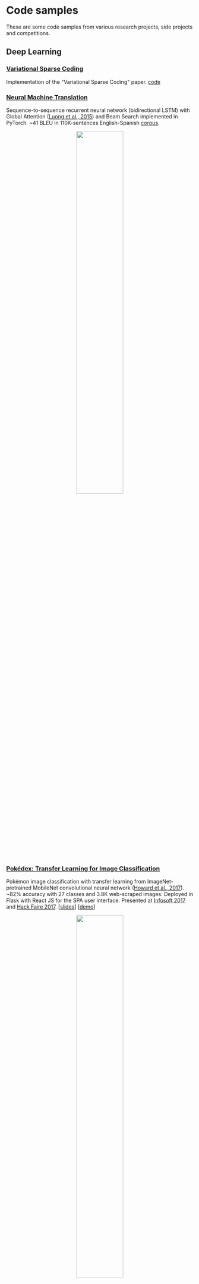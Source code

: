 # Code samples

These are some code samples from various research projects, side projects and competitions. 

## Deep Learning

### [Variational Sparse Coding](https://github.com/Alfo5123/Variational-Sparse-Coding/)
Implementation of the "Variational Sparse Coding" paper. [code](https://github.com/Alfo5123/Variational-Sparse-Coding/tree/master/src)

### [Neural Machine Translation](https://github.com/Robert-Alonso/code-samples/tree/master/Deep%20Learning/NMT)
Sequence-to-sequence recurrent neural network (bidirectional LSTM) with Global Attention ([Luong et al., 2015](https://arxiv.org/abs/1508.04025)) and Beam Search implemented in PyTorch. ~41 BLEU in 110K-sentences English-Spanish [corpus](http://www.manythings.org/anki/).

<p align="center"><img src="https://raw.githubusercontent.com/Robert-Alonso/code-samples/master/Deep%20Learning/NMT/attention-visualization-sample.png" width="50%"></p>
  
### [Pokédex: Transfer Learning for Image Classification](https://github.com/Robert-Alonso/code-samples/tree/master/Deep%20Learning/Pok%C3%A9dex%20CNN)
Pokémon image classification with transfer learning from ImageNet-pretrained MobileNet convolutional neural network ([Howard et al., 2017](https://arxiv.org/abs/1704.04861)). ~82% accuracy with 27 classes and 3.8K web-scraped images. Deployed in Flask with React JS for the SPA user interface. Presented at [Infosoft 2017](http://convencion.pucp.edu.pe/infosoft/ediciones-anteriores/infosoft-2017-edicion-centenario/?seccion=programa&fecha=2017-09-06) and [Hack Faire 2017](https://www.facebook.com/HackSpacePeru/posts/1785114531498727). [[slides](https://github.com/Robert-Alonso/code-samples/blob/master/Deep%20Learning/Pok%C3%A9dex%20CNN/How%20to%20make%20a%20Pok%C3%A9dex.pdf)] [[demo](https://robert-alonso.github.io/React-Pokedex/)]

<p align="center"><img src="https://raw.githubusercontent.com/Robert-Alonso/code-samples/master/Deep%20Learning/Pok%C3%A9dex%20CNN/image-classifier-sample.png" width="50%"></p>

### [Job2Vec: Job matching from word-embeddings](https://github.com/Robert-Alonso/code-samples/tree/master/Deep%20Learning/Semantic%20Text%20Matching)
Information retrieval system between job descriptions and applicant profiles textual description matching based on Word2Vec and Doc2Vec ([Le & Mikolov, 2014](https://arxiv.org/abs/1405.4053)) semantic search and string matching algorithms for out-of-vocabulary misspelled words, constructed over an inverted index for efficient look-up. Presented at [WAIMLAp 2017](http://grpiaa.inf.pucp.edu.pe/waimlap2017/?page_id=211) and [Hack Faire 2017](https://www.facebook.com/HackSpacePeru/posts/1785114531498727). [[poster](https://github.com/Robert-Alonso/code-samples/blob/master/Deep%20Learning/Semantic%20Text%20Matching/Job%20Matching%20Poster.pdf)]

<p align="center"><img src="https://raw.githubusercontent.com/Robert-Alonso/code-samples/master/Deep%20Learning/Semantic%20Text%20Matching/word-embedding-space.png"></p>

### [Large-scale Text Classification](https://github.com/Robert-Alonso/code-samples/tree/master/Deep%20Learning/Text%20Classification)
Commodity description classification using recurrent neural networks (bidirectional LSTM) implemented in PyTorch with FastText pretrained word embeddings ([Joulin et al., 2016](https://arxiv.org/abs/1607.01759)). ~92% top-5 accuracy with 3762 classes and 30.6M text descriptions.

<p align="center"><img src="https://raw.githubusercontent.com/Robert-Alonso/code-samples/master/Deep%20Learning/Text%20Classification/text-classifier-sample.png" width="80%"></p>

### [Genomics time-series pattern-recognition with Convolutional Neural Networks](https://github.com/Robert-Alonso/code-samples/tree/master/Deep%20Learning/Genomics)
Convolutional neural networks architecture experimentation for genomic sequence pair binary classification with high imbalance (0.07% positive classes). ~78.5 F1-Score for ~200k pairs of sequences.
  
<p align="center"><img src="https://raw.githubusercontent.com/Robert-Alonso/code-samples/master/Deep%20Learning/Genomics/classifier-sample.png" width="40%"></p>
  
### [Fully-connected Autoencoder for MNIST](https://github.com/Robert-Alonso/code-samples/tree/master/Deep%20Learning/MNIST%20Autoencoder)
Fully-connected autoencoder for MNIST dataset with a bottleneck of size 20 implemented in PyTorch, based on DeepBayes 2018 [practical assignment](https://bayesgroup.github.io/deepbayes-school/2018/task/description/). 0.00069 L2 reconstruction loss + L1 regularization loss. t-SNE dimensionality reduction for bottleneck features visualization.

<p align="center"><img src="https://raw.githubusercontent.com/Robert-Alonso/code-samples/master/Deep%20Learning/MNIST%20Autoencoder/autoencoder-visualization.png" width="70%"></p>

## Data Science Competitions

### [Movistar Data Talent 2018](https://github.com/Robert-Alonso/Movistar-Datathon/blob/master/src/utils_r.py)
Main preprocessing and main cross validation loop with LightGBM

### [Data Science Game Finals 2018](https://github.com/Robert-Alonso/DSG-2018-Finals/blob/master/src/utils_r.py)
LSTM conditioned on a structured embedding network implemented in PyTorch (refactored version)

### [Data Science Game Qualifiers 2018](https://github.com/Robert-Alonso/DSG-2018-Qualifiers/blob/master/src/multimodal.py)
LSTM conditioned on a structured embedding network implemented in PyTorch


  
### Other competitions
  - [BBVA Challenge 2017](https://github.com/Robert-Alonso/code-samples/tree/master/Data%20Science%20Competitions/BBVA%20Challenge)
  - [DrivenData Competition](https://github.com/Robert-Alonso/code-samples/blob/master/Data%20Science%20Competitions/DrivenData%20Competition.ipynb)
  - [Interbank Datathon](https://github.com/Robert-Alonso/code-samples/blob/master/Data%20Science%20Competitions/Interbank%20Datathon.ipynb)
  - [Kaggle Bulldozers Competition](https://github.com/Robert-Alonso/code-samples/blob/master/Data%20Science%20Competitions/Kaggle%20Bulldozers.ipynb)
  - [Kaggle Homesite Insurance Competition](https://github.com/Robert-Alonso/code-samples/blob/master/Data%20Science%20Competitions/Kaggle%20Homesite%20Insurance.ipynb)
  - [Kaggle NYC Taxi Trip Duration Competition](https://github.com/Robert-Alonso/code-samples/blob/master/Data%20Science%20Competitions/Kaggle%20NYC%20Taxi%20Trip%20Duration.ipynb)

## Coursework
  - [CIFAR-10 with CNNs](https://github.com/Robert-Alonso/code-samples/tree/master/Deep%20Learning/Coursework/CIFAR-10%20CNN) (Tensorflow)
  - [CelebA Image Generation with DCGANs](https://github.com/Robert-Alonso/code-samples/tree/master/Deep%20Learning/Coursework/DCGAN) (Tensorflow)
  - [Dogs vs Cats with CNNs + Transfer Learning](https://github.com/Robert-Alonso/code-samples/tree/master/Deep%20Learning/Coursework/Keras%20CNN) (Keras)
  - [English-French Machine Translation with Seq2seq RNNs](https://github.com/Robert-Alonso/code-samples/tree/master/Deep%20Learning/Coursework/LSTM%20Machine%20Translation) (Tensorflow)
  - [The Simpons TV Scripts Text Generation with LSTM RNNs](https://github.com/Robert-Alonso/code-samples/tree/master/Deep%20Learning/Coursework/LSTM%20Text%20Generation) (Tensorflow)
  - [LibriSpeech Speech Recognition with GRU RNNs and CNNs](https://github.com/Robert-Alonso/code-samples/tree/master/Deep%20Learning/Coursework/CNN%20GRU%20Speech%20Recognition) (Keras)

## Miscellaneous
  - [Music automatic matching with audio descriptors](https://github.com/Robert-Alonso/code-samples/tree/master/Miscellaneous/Audio%20matching)
  - [Nearest Neighbor Collaborative Filtering](https://github.com/Robert-Alonso/code-samples/blob/master/Miscellaneous/Nearest-neighbor%20Collaborative%20Filtering.ipynb)
  - [Geospatial Visualization](https://github.com/Robert-Alonso/code-samples/blob/master/Miscellaneous/Geospatial%20Visualization.ipynb)

